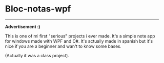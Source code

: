 # Bloc-notas-wpf

---
__Advertisement :)__

This is one of mi first "serious" projects i ever made. It's a simple note app for windows made with WPF and C#.
It's actually made in spanish but it's nice if you are a beginner and wan't to know some bases.

(Actually it was a class project).
